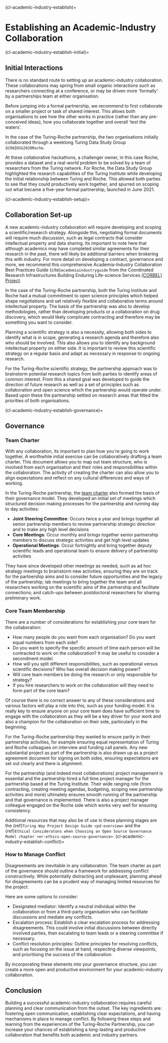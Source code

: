 (cl-academic-industry-establish)=
# Establishing an Academic-Industry Collaboration

(cl-academic-industry-establish-initial)=

## Initial Interactions

There is no standard route to setting up an academic-industry collaboration. 
These collaborations may spring from small organic interactions such as researchers connecting at a conference, or may be driven more 'formally' by a partnerships team at either organisation. 

Before jumping into a formal partnership, we recommend to first collaborate on a smaller project or task of shared interest. 
This allows both organisations to see how the other works in practice (rather than any pre-conceived ideas), how you collaborate together and overall 'test the waters'. 

In the case of the Turing-Roche partnership, the two organisations initially collaborated through a weeklong Turing Data Study Group {cite}`DSG2020Roche`.

At these collaborative hackathons, a challenger owner, in this case Roche, provides a dataset and a real-world problem to be solved by a team of researchers from the Turing network. 
For Roche, the Data Study Group highlighted the research capabilities of the Turing Institute while developing the initial relationship between Turing and Roche. 
This allowed both parties to see that they could productively work together, and spurred on scoping out what became a five-year formal partnership, launched in June 2021. 

(cl-academic-industry-establish-setup)=

## Collaboration Set-up

A new academic-industry collaboration will require developing and scoping a scientific/research strategy. 
Alongside this, negotiating formal documents will require much discussion, such as legal contracts that consider intellectual property and data sharing. 
Its important to note here that although academics may have completed similar agreements for their research in the past, there will likely be additional barriers when brokering this with industry. 
For more detail on developing a contract, governance and more, we recommend this comprehensive Academia-Industry Collaboration Best Practices Guide {cite}`academiaindustryguide` from the Coordinated Research Infrastructures Building Enduring Life-science Services [(CORBEL) Project](https://www.corbel-project.eu/home.html). 

In the case of the Turing-Roche partnership, both the Turing Institute and Roche had a mutual commitment to open science principles which helped shape negotiations and set relatively flexible and collaborative terms around intellectual property. 
The basis of the partnership was also to develop methodologies, rather than developing products or a collaboration on drug discovery, which would likely complicate contracting and therefore may be something you want to consider.

Planning a scientific strategy is also a necessity, allowing both sides to identify what is in scope, generating a research agenda and therefore also who should be involved.
This also allows you to identify any background intellectual property on either side. 
It is important to review this scientific strategy on a regular basis and adapt as necessary in response to ongoing research.

For the Turing-Roche scientific strategy, the partnership approach was to brainstorm potential research topics from both parties to identify areas of common interest. 
From this a shared goal was developed to guide the direction of future research as well as a set of principles such as collaboration and open science which the partnership would operate under. 
Based upon these the partnership settled on research areas that fitted the priorities of both organisations. 

(cl-academic-industry-establish-governance)=

## Governance

### Team Charter 

With any collaboration, its important to plan how you're going to work together. 
A worthwhile initial exercise can be collaboratively drafting a team charter. 
This document allows you to map out team structure, who is involved from each organisation and their roles and responsibilities within the collaboration. 
The activity of creating the charter can also allow you to align expectations and reflect on any cultural differences and ways of working. 

In the Turing-Roche partnership, the [team charter](https://github.com/alan-turing-institute/turing-roche-partnership/blob/main/partnership-team-charter.md) also formed the basis of their governance model. 
They developed an initial set of meetings which structured decision making processes for the partnership and running day to day activities:

* **Joint Steering Committee**: Occurs twice a year and brings together all senior partnership members to review partnership strategic direction and to make any high level decisions
* **Core Meetings**: Occur monthly and brings together senior partnership members to discuss strategic activities and get high level updates
* **Operational Meetings**: Occur fortnightly and bring together deputy scientific leads and operational team to ensure delivery of partnership activities

They have since developed other meetings as needed, such as ad hoc strategy meetings to brainstorm new activities, ensuring they are on track for the partnership aims and to consider future opportunities and the legacy of the partnership; lab meetings to bring together the team and all researchers working on the scientific aims of the partnership and facilitate connections; and catch-ups between postdoctoral researchers for sharing preliminary work.

### Core Team Membership

There are a number of considerations for establishing your core team for the collaboration:
* How many people do you want from each organisation? Do you want equal numbers from each side?
* Do you want to specify the specific amount of time each person will be contracted to work on the collaboration? It may be useful to consider a secondment model. 
* How will you split different responsibilities, such as operational versus scientific decisions? Who has overall decision making power? 
* Will core team members be doing the research or only responsible for strategy? 
* If you hire researchers to work on the collaboration will they need to form part of the core team? 

Of course there is no correct answer to any of these considerations and various factors will play a role into this, such as your funding model. It is really key to ensure anyone on your core team does have sufficient time to engage with the collaboration as they will be a key driver for your work and also a champion for the collaboration on their side, particularly in the beginning.  

For the Turing-Roche partnership they wanted to ensure parity in their partnership activities, for example ensuring equal representation of Turing and Roche colleagues on interview and funding call panels. 
Any new substantial project as part of the partnership is also drawn up as a project agreement document for signing on both sides, ensuring expectations are set out clearly and there is alignment.  

For the partnership (and indeed most collaborations) project management is essential and the partnership hired a full time project manager for the partnership based at the Turing Institute.
Their wide ranging role (from contracting, creating meeting agendas, budgeting, scoping new partnership activities and more) ultimately ensures smooth running of the partnership and that governance is implemented. 
There is also a project manager colleague engaged on the Roche side which works very well for ensuring consistency.

Additional resources that may also be of use in these planning stages are the {ref}`Turing Way Project Design Guide <pd-overview>` and the {ref}`Ethical Consideratons when Choosing an Open Source Governance Model chapter <er-ethics-open-source-governance>`. 
(cl-academic-industry-establish-conflict)=
### How to Manage Conflict
Disagreements are inevitable in any collaboration. The team charter as part of the governance should outline a framework for addressing conflict constructively. While potentially distracting and unpleasant, planning ahead for disagreements can be a prudent way of managing limited resources for the project.

Here are some options to consider:
* Designated mediator: Identify a neutral individual within the collaboration or from a third-party organisation who can facilitate discussions and mediate any conflicts.
* Escalation process: Establish a clear escalation process for addressing disagreements. This could involve initial discussions between directly involved parties, then escalating to team leads or a steering committee if necessary.
* Conflict resolution principles: Outline principles for resolving conflicts, such as focusing on the issue at hand, respecting diverse viewpoints, and prioritising the success of the collaboration.

By incorporating these elements into your governance structure, you can create a more open and productive environment for your academic-industry collaboration.

## Conclusion
Building a successful academic-industry collaboration requires careful planning and clear communication from the outset. The key ingredients are: fostering open communication, establishing clear expectations, and having mechanisms in place to manage conflict. By following these steps and learning from the experiences of the Turing-Roche Partnership, you can increase your chances of establishing a long-lasting and productive collaboration that benefits both academic and industry partners. 
